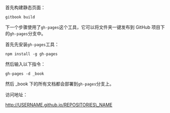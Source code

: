首先构建静态页面：

`gitbook build`

下一个步骤使用了`gh-pages`这个工具，它可以将文件夹一键发布到 GitHub 项目下的`gh-pages`分支中。

首先先安装`gh-pages`工具：

```
npm install -g gh-pages
```

然后输入以下指令：

```
gh-pages -d _book
```

然后 \_book 下的所有文档都会部署到`gh-pages`分支上。

访问地址：

http://USERNAME.github.io/REPOSITORIES\_NAME

